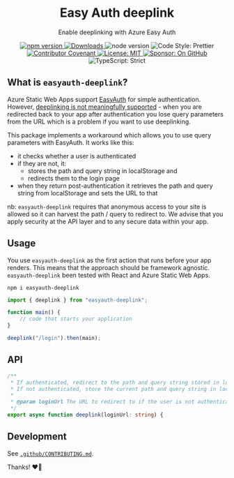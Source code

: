 <h1 align="center">Easy Auth deeplink</h1>

<p align="center">Enable deeplinking with Azure Easy Auth</p>

<p align="center">
	<a href="https://www.npmjs.com/package/easyauth-deeplink">
		<img alt="npm version" src="https://img.shields.io/npm/v/easyauth-deeplink.svg" />
	</a>
	<a href="https://www.npmjs.com/package/easyauth-deeplink">
		<img alt="Downloads" src="http://img.shields.io/npm/dm/easyauth-deeplink.svg" />
	</a>
	<img alt="node version" src="http://img.shields.io/node/v/easyauth-deeplink.svg" />
	<img alt="Code Style: Prettier" src="https://img.shields.io/badge/code_style-prettier-21bb42.svg" />
	<a href="https://github.com/johnnyreilly/easyauth-deeplink/blob/main/.github/CODE_OF_CONDUCT.md">
		<img alt="Contributor Covenant" src="https://img.shields.io/badge/code_of_conduct-contributor_covenant-21bb42" />
	</a>
	<a href="https://github.com/johnnyreilly/easyauth-deeplink/blob/main/LICENSE.md">
	    <img alt="License: MIT" src="https://img.shields.io/github/license/johnnyreilly/easyauth-deeplink?color=21bb42">
    </a>
	<a href="https://github.com/sponsors/johnnyreilly">
    	<img alt="Sponsor: On GitHub" src="https://img.shields.io/badge/sponsor-on_github-21bb42.svg" />
    </a>
    <img alt="TypeScript: Strict" src="https://img.shields.io/badge/typescript-strict-21bb42.svg" />
</p>

## What is `easyauth-deeplink`?

Azure Static Web Apps support [EasyAuth](https://learn.microsoft.com/en-us/azure/app-service/overview-authentication-authorization) for simple authentication. However, [deeplinking is not meaningfully supported](https://github.com/Azure/static-web-apps/issues/435) - when you are redirected back to your app after authentication you lose query parameters from the URL which is a problem if you want to use deeplinking.

This package implements a workaround which allows you to use query parameters with EasyAuth. It works like this:

- it checks whether a user is authenticated
- if they are not, it:
  - stores the path and query string in localStorage and
  - redirects them to the login page
- when they return post-authentication it retrieves the path and query string from localStorage and sets the URL to that

nb: `easyauth-deeplink` requires that anonymous access to your site is allowed so it can harvest the path / query to redirect to. We advise that you apply security at the API layer and to any secure data within your app.

## Usage

You use `easyauth-deeplink` as the first action that runs before your app renders. This means that the approach should be framework agnostic. `easyauth-deeplink` been tested with React and Azure Static Web Apps.

```shell
npm i easyauth-deeplink
```

```ts
import { deeplink } from "easyauth-deeplink";

function main() {
	// code that starts your application
}

deeplink("/login").then(main);
```

## API

```ts
/**
 * If authenticated, redirect to the path and query string stored in local storage.
 * If not authenticated, store the current path and query string in local storage and redirect to the login page.
 *
 * @param loginUrl The URL to redirect to if the user is not authenticated
 */
export async function deeplink(loginUrl: string) {
```

## Development

See [`.github/CONTRIBUTING.md`](./.github/CONTRIBUTING.md).

Thanks! ❤️🌻
